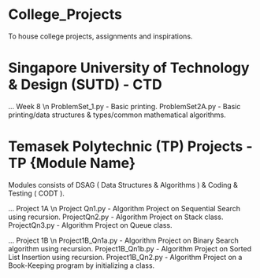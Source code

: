 # College_Projects
To house college projects, assignments and inspirations. 

# Singapore University of Technology & Design (SUTD) - CTD

... Week 8 \n
ProblemSet_1.py - Basic printing. 
ProblemSet2A.py - Basic printing/data structures & types/common mathematical algorithms. 

# Temasek Polytechnic (TP) Projects - TP {Module Name}
Modules consists of DSAG ( Data Structures & Algorithms ) & Coding & Testing ( CODT ).

... Project 1A \n
Project Qn1.py - Algorithm Project on Sequential Search using recursion. 
ProjectQn2.py - Algorithm Project on Stack class.
ProjectQn3.py - Algorithm Project on Queue class.

... Project 1B \n
Project1B_Qn1a.py - Algorithm Project on Binary Search algorithm using recursion.
Project1B_Qn1b.py - Algorithm Project on Sorted List Insertion using recursion. 
Project1B_Qn2.py - Algorithm Project on a Book-Keeping program by initializing a class. 
